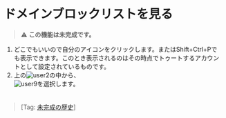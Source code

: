 # ドメインブロックリストを見る

> ⚠️ __この機能は未完成です。__

1. どこでもいいので自分のアイコンをクリックします。またはShift+Ctrl+Pでも表示できます。このとき表示されるのはその時点でトゥートするアカウントとして設定されているものです。
1.  上の![user2](https://dl.thedesk.top/media/user2.PNG)の中から、  
![user9](https://dl.thedesk.top/media/user9.PNG)を選択します。  
　　
  
> [Tag: [未完成の歴史](https://docs.thedesk.top/?q=未完成の歴史)]
